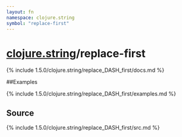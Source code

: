 ```yaml
---
layout: fn
namespace: clojure.string
symbol: "replace-first"
---
```


# [clojure.string](../)/replace-first

{% include 1.5.0/clojure.string/replace_DASH_first/docs.md %}

##Examples

{% include 1.5.0/clojure.string/replace_DASH_first/examples.md %}
## Source
{% include 1.5.0/clojure.string/replace_DASH_first/src.md %}


